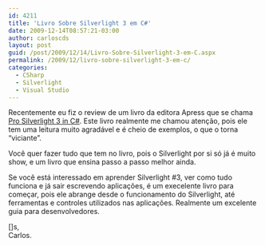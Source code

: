 ```yaml
---
id: 4211
title: 'Livro Sobre Silverlight 3 em C#'
date: 2009-12-14T08:57:21-03:00
author: carloscds
layout: post
guid: /post/2009/12/14/Livro-Sobre-Silverlight-3-em-C.aspx
permalink: /2009/12/livro-sobre-silverlight-3-em-c/
categories:
  - CSharp
  - Silverlight
  - Visual Studio
---
```

Recentemente eu fiz o review de um livro da editora Apress que se chama [Pro Silverlight 3 in C#](http://www.apress.com/book/view/1430223812). Este livro realmente me chamou atenção, pois ele tem uma leitura muito agradável e é cheio de exemplos, o que o torna “viciante”.

Você quer fazer tudo que tem no livro, pois o Silverlight por si só já é muito show, e um livro que ensina passo a passo melhor ainda.

Se você está interessado em aprender Silverlight #3, ver como tudo funciona e já sair escrevendo aplicações, é um execelente livro para começar, pois ele abrange desde o funcionamento do Silverlight, até ferramentas e controles utilizados nas aplicações. Realmente um excelente guia para desenvolvedores.

[]s,  
Carlos.